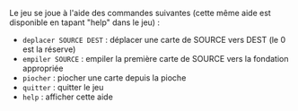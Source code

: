 Le jeu se joue à l'aide des commandes suivantes (cette même aide est disponible en tapant "help" dans le jeu) : 
 - ``deplacer SOURCE DEST`` : déplacer une carte de SOURCE vers DEST (le 0 est la réserve)
 - ``empiler SOURCE`` : empiler la première carte de SOURCE vers la fondation appropriée
 - ``piocher`` : piocher une carte depuis la pioche
 - ``quitter`` : quitter le jeu
 - ``help`` : afficher cette aide
